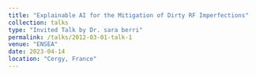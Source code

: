```yaml
---
title: "Explainable AI for the Mitigation of Dirty RF Imperfections"
collection: talks
type: "Invited Talk by Dr. sara berri"
permalink: /talks/2012-03-01-talk-1
venue: "ENSEA"
date: 2023-04-14
location: "Cergy, France"
---
```


